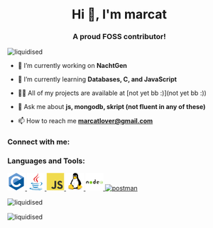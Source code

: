 <h1 align="center">Hi 👋, I'm marcat</h1>
<h3 align="center">A proud FOSS contributor!</h3>

<p align="left"> <img src="https://komarev.com/ghpvc/?username=liquidised&label=Profile%20views&color=0e75b6&style=flat" alt="liquidised" /> </p>

- 🔭 I’m currently working on **NachtGen**

- 🌱 I’m currently learning **Databases, C, and JavaScript**

- 👨‍💻 All of my projects are available at [not yet bb :)](not yet bb :))

- 💬 Ask me about **js, mongodb, skript (not fluent in any of these)**

- 📫 How to reach me **marcatlover@gmail.com**

<h3 align="left">Connect with me:</h3>
<p align="left">
</p>

<h3 align="left">Languages and Tools:</h3>
<p align="left"> <a href="https://www.cprogramming.com/" target="_blank" rel="noreferrer"> <img src="https://raw.githubusercontent.com/devicons/devicon/master/icons/c/c-original.svg" alt="c" width="40" height="40"/> </a> <a href="https://www.java.com" target="_blank" rel="noreferrer"> <img src="https://raw.githubusercontent.com/devicons/devicon/master/icons/java/java-original.svg" alt="java" width="40" height="40"/> </a> <a href="https://developer.mozilla.org/en-US/docs/Web/JavaScript" target="_blank" rel="noreferrer"> <img src="https://raw.githubusercontent.com/devicons/devicon/master/icons/javascript/javascript-original.svg" alt="javascript" width="40" height="40"/> </a> <a href="https://www.linux.org/" target="_blank" rel="noreferrer"> <img src="https://raw.githubusercontent.com/devicons/devicon/master/icons/linux/linux-original.svg" alt="linux" width="40" height="40"/> </a> <a href="https://nodejs.org" target="_blank" rel="noreferrer"> <img src="https://raw.githubusercontent.com/devicons/devicon/master/icons/nodejs/nodejs-original-wordmark.svg" alt="nodejs" width="40" height="40"/> </a> <a href="https://postman.com" target="_blank" rel="noreferrer"> <img src="https://www.vectorlogo.zone/logos/getpostman/getpostman-icon.svg" alt="postman" width="40" height="40"/> </a> </p>

<p><img align="center" src="https://github-readme-stats.vercel.app/api/top-langs?username=liquidised&show_icons=true&locale=en&layout=compact" alt="liquidised" /></p>

<p><img align="center" src="https://github-readme-streak-stats.herokuapp.com/?user=liquidised&" alt="liquidised" /></p>
